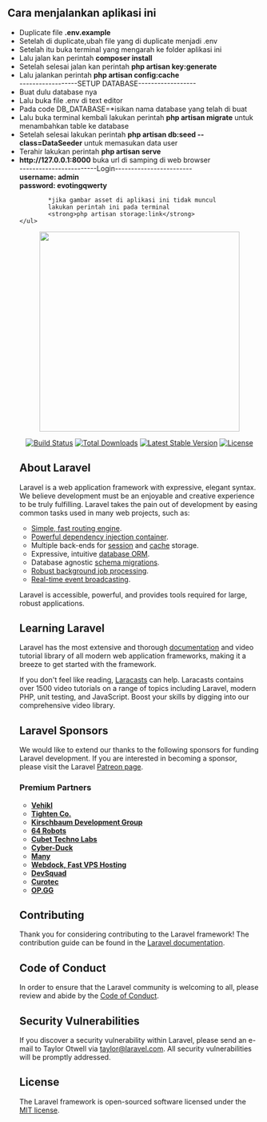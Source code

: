 <h2>Cara menjalankan aplikasi ini</h2>
	<ul>
		<li>Duplicate file <strong>.env.example</strong></li>
		<li>Setelah di duplicate,ubah file yang di duplicate menjadi .env</li>
		<li>Setelah itu buka terminal yang mengarah ke folder aplikasi ini</li>
		<li>Lalu jalan kan perintah <strong>composer install</strong></li>
		<li>Setelah selesai jalan kan perintah <strong>php artisan key:generate</strong></li>
		<li>Lalu jalankan perintah  <strong> php artisan config:cache</strong> </li>
		<div>------------------SETUP DATABASE------------------</div>
		<li>Buat dulu database nya</li>
		<li>Lalu buka file .env di text editor</li>
		<li>Pada code DB_DATABASE=*isikan nama database yang telah di buat</li>
		<li>Lalu buka terminal kembali lakukan perintah <strong>php artisan migrate</strong> untuk menambahkan table ke database</li>
		<li>Setelah selesai lakukan perintah <strong>php artisan db:seed --class=DataSeeder</strong>  untuk memasukan data user</li>
		<li>Terahir lakukan perintah <strong>php artisan serve</strong> </li>
		<li><strong>http://127.0.0.1:8000</strong>  buka url di samping di web browser</li>
		<div>------------------------Login------------------------</div>
		<strong>username: admin <br> password: evotingqwerty</strong>

		
			*jika gambar asset di aplikasi ini tidak muncul
			lakukan perintah ini pada terminal
			<strong>php artisan storage:link</strong>
	</ul>

<p align="center"><a href="https://laravel.com" target="_blank"><img src="https://raw.githubusercontent.com/laravel/art/master/logo-lockup/5%20SVG/2%20CMYK/1%20Full%20Color/laravel-logolockup-cmyk-red.svg" width="400"></a></p>

<p align="center">
<a href="https://travis-ci.org/laravel/framework"><img src="https://travis-ci.org/laravel/framework.svg" alt="Build Status"></a>
<a href="https://packagist.org/packages/laravel/framework"><img src="https://img.shields.io/packagist/dt/laravel/framework" alt="Total Downloads"></a>
<a href="https://packagist.org/packages/laravel/framework"><img src="https://img.shields.io/packagist/v/laravel/framework" alt="Latest Stable Version"></a>
<a href="https://packagist.org/packages/laravel/framework"><img src="https://img.shields.io/packagist/l/laravel/framework" alt="License"></a>
</p>

## About Laravel

Laravel is a web application framework with expressive, elegant syntax. We believe development must be an enjoyable and creative experience to be truly fulfilling. Laravel takes the pain out of development by easing common tasks used in many web projects, such as:

- [Simple, fast routing engine](https://laravel.com/docs/routing).
- [Powerful dependency injection container](https://laravel.com/docs/container).
- Multiple back-ends for [session](https://laravel.com/docs/session) and [cache](https://laravel.com/docs/cache) storage.
- Expressive, intuitive [database ORM](https://laravel.com/docs/eloquent).
- Database agnostic [schema migrations](https://laravel.com/docs/migrations).
- [Robust background job processing](https://laravel.com/docs/queues).
- [Real-time event broadcasting](https://laravel.com/docs/broadcasting).

Laravel is accessible, powerful, and provides tools required for large, robust applications.

## Learning Laravel

Laravel has the most extensive and thorough [documentation](https://laravel.com/docs) and video tutorial library of all modern web application frameworks, making it a breeze to get started with the framework.

If you don't feel like reading, [Laracasts](https://laracasts.com) can help. Laracasts contains over 1500 video tutorials on a range of topics including Laravel, modern PHP, unit testing, and JavaScript. Boost your skills by digging into our comprehensive video library.

## Laravel Sponsors

We would like to extend our thanks to the following sponsors for funding Laravel development. If you are interested in becoming a sponsor, please visit the Laravel [Patreon page](https://patreon.com/taylorotwell).

### Premium Partners

- **[Vehikl](https://vehikl.com/)**
- **[Tighten Co.](https://tighten.co)**
- **[Kirschbaum Development Group](https://kirschbaumdevelopment.com)**
- **[64 Robots](https://64robots.com)**
- **[Cubet Techno Labs](https://cubettech.com)**
- **[Cyber-Duck](https://cyber-duck.co.uk)**
- **[Many](https://www.many.co.uk)**
- **[Webdock, Fast VPS Hosting](https://www.webdock.io/en)**
- **[DevSquad](https://devsquad.com)**
- **[Curotec](https://www.curotec.com/)**
- **[OP.GG](https://op.gg)**

## Contributing

Thank you for considering contributing to the Laravel framework! The contribution guide can be found in the [Laravel documentation](https://laravel.com/docs/contributions).

## Code of Conduct

In order to ensure that the Laravel community is welcoming to all, please review and abide by the [Code of Conduct](https://laravel.com/docs/contributions#code-of-conduct).

## Security Vulnerabilities

If you discover a security vulnerability within Laravel, please send an e-mail to Taylor Otwell via [taylor@laravel.com](mailto:taylor@laravel.com). All security vulnerabilities will be promptly addressed.

## License

The Laravel framework is open-sourced software licensed under the [MIT license](https://opensource.org/licenses/MIT).
